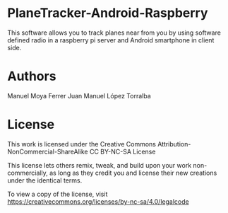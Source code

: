 # PlaneTracker-Android-Raspberry

This software allows you to track planes near from you by using software defined radio in a raspberry pi server and Android smartphone in client side.

# Authors

Manuel Moya Ferrer
Juan Manuel López Torralba

# License

This work is licensed under the Creative Commons
Attribution-NonCommercial-ShareAlike CC BY-NC-SA License 

This license lets others remix, tweak, and build upon your work
non-commercially, as long as they credit you and license their new 
creations under the identical terms.

To view a copy of the license, visit https://creativecommons.org/licenses/by-nc-sa/4.0/legalcode
